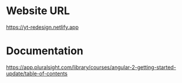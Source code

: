 # Website URL

https://yt-redesign.netlify.app

# Documentation

https://app.pluralsight.com/library/courses/angular-2-getting-started-update/table-of-contents
